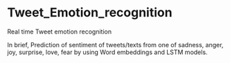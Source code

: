 # Tweet_Emotion_recognition
Real time Tweet emotion recognition

In brief, Prediction of sentiment of tweets/texts from one of sadness, anger, joy, surprise, love, fear by using Word embeddings and LSTM models.
